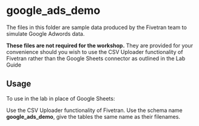 # google_ads_demo

The files in this folder are sample data produced by the Fivetran team to simulate Google Adwords data.

**These files are not required for the workshop.** They are provided for your convenience should you wish to use the CSV Uploader functionality of Fivetran rather than the Google Sheets connector as outlined in the Lab Guide

## Usage

To use in the lab in place of Google Sheets:

Use the CSV Uploader functionality of Fivetran. Use the schema name **google_ads_demo**, give the tables the same name as their filenames.